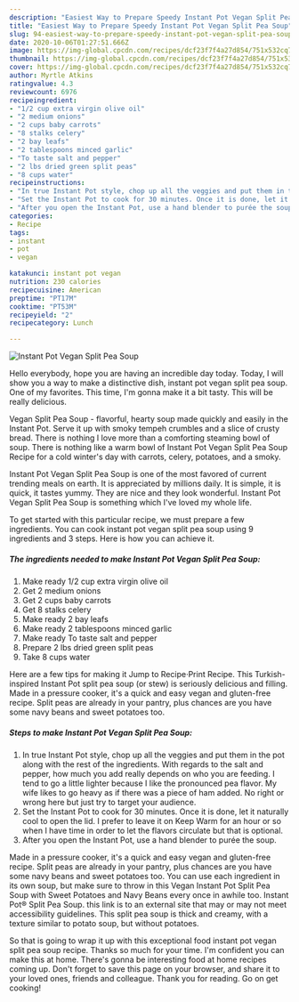 ```yaml
---
description: "Easiest Way to Prepare Speedy Instant Pot Vegan Split Pea Soup"
title: "Easiest Way to Prepare Speedy Instant Pot Vegan Split Pea Soup"
slug: 94-easiest-way-to-prepare-speedy-instant-pot-vegan-split-pea-soup
date: 2020-10-06T01:27:51.666Z
image: https://img-global.cpcdn.com/recipes/dcf23f7f4a27d854/751x532cq70/instant-pot-vegan-split-pea-soup-recipe-main-photo.jpg
thumbnail: https://img-global.cpcdn.com/recipes/dcf23f7f4a27d854/751x532cq70/instant-pot-vegan-split-pea-soup-recipe-main-photo.jpg
cover: https://img-global.cpcdn.com/recipes/dcf23f7f4a27d854/751x532cq70/instant-pot-vegan-split-pea-soup-recipe-main-photo.jpg
author: Myrtle Atkins
ratingvalue: 4.3
reviewcount: 6976
recipeingredient:
- "1/2 cup extra virgin olive oil"
- "2 medium onions"
- "2 cups baby carrots"
- "8 stalks celery"
- "2 bay leafs"
- "2 tablespoons minced garlic"
- "To taste salt and pepper"
- "2 lbs dried green split peas"
- "8 cups water"
recipeinstructions:
- "In true Instant Pot style, chop up all the veggies and put them in the pot along with the rest of the ingredients. With regards to the salt and pepper, how much you add really depends on who you are feeding. I tend to go a little lighter because I like the pronounced pea flavor. My wife likes to go heavy as if there was a piece of ham added. No right or wrong here but just try to target your audience."
- "Set the Instant Pot to cook for 30 minutes. Once it is done, let it naturally cool to open the lid. I prefer to leave it on Keep Warm for an hour or so when I have time in order to let the flavors circulate but that is optional."
- "After you open the Instant Pot, use a hand blender to purée the soup."
categories:
- Recipe
tags:
- instant
- pot
- vegan

katakunci: instant pot vegan 
nutrition: 230 calories
recipecuisine: American
preptime: "PT17M"
cooktime: "PT53M"
recipeyield: "2"
recipecategory: Lunch

---
```



![Instant Pot Vegan Split Pea Soup](https://img-global.cpcdn.com/recipes/dcf23f7f4a27d854/751x532cq70/instant-pot-vegan-split-pea-soup-recipe-main-photo.jpg)

Hello everybody, hope you are having an incredible day today. Today, I will show you a way to make a distinctive dish, instant pot vegan split pea soup. One of my favorites. This time, I'm gonna make it a bit tasty. This will be really delicious.

Vegan Split Pea Soup - flavorful, hearty soup made quickly and easily in the Instant Pot. Serve it up with smoky tempeh crumbles and a slice of crusty bread. There is nothing I love more than a comforting steaming bowl of soup. There is nothing like a warm bowl of Instant Pot Vegan Split Pea Soup Recipe for a cold winter&#39;s day with carrots, celery, potatoes, and a smoky.

Instant Pot Vegan Split Pea Soup is one of the most favored of current trending meals on earth. It is appreciated by millions daily. It is simple, it is quick, it tastes yummy. They are nice and they look wonderful. Instant Pot Vegan Split Pea Soup is something which I've loved my whole life.


To get started with this particular recipe, we must prepare a few ingredients. You can cook instant pot vegan split pea soup using 9 ingredients and 3 steps. Here is how you can achieve it.

<!--inarticleads1-->

##### The ingredients needed to make Instant Pot Vegan Split Pea Soup:

1. Make ready 1/2 cup extra virgin olive oil
1. Get 2 medium onions
1. Get 2 cups baby carrots
1. Get 8 stalks celery
1. Make ready 2 bay leafs
1. Make ready 2 tablespoons minced garlic
1. Make ready To taste salt and pepper
1. Prepare 2 lbs dried green split peas
1. Take 8 cups water


Here are a few tips for making it Jump to Recipe·Print Recipe. This Turkish-inspired Instant Pot split pea soup (or stew) is seriously delicious and filling. Made in a pressure cooker, it&#39;s a quick and easy vegan and gluten-free recipe. Split peas are already in your pantry, plus chances are you have some navy beans and sweet potatoes too. 

<!--inarticleads2-->

##### Steps to make Instant Pot Vegan Split Pea Soup:

1. In true Instant Pot style, chop up all the veggies and put them in the pot along with the rest of the ingredients. With regards to the salt and pepper, how much you add really depends on who you are feeding. I tend to go a little lighter because I like the pronounced pea flavor. My wife likes to go heavy as if there was a piece of ham added. No right or wrong here but just try to target your audience.
1. Set the Instant Pot to cook for 30 minutes. Once it is done, let it naturally cool to open the lid. I prefer to leave it on Keep Warm for an hour or so when I have time in order to let the flavors circulate but that is optional.
1. After you open the Instant Pot, use a hand blender to purée the soup.


Made in a pressure cooker, it&#39;s a quick and easy vegan and gluten-free recipe. Split peas are already in your pantry, plus chances are you have some navy beans and sweet potatoes too. You can use each ingredient in its own soup, but make sure to throw in this Vegan Instant Pot Split Pea Soup with Sweet Potatoes and Navy Beans every once in awhile too. Instant Pot® Split Pea Soup. this link is to an external site that may or may not meet accessibility guidelines. This split pea soup is thick and creamy, with a texture similar to potato soup, but without potatoes. 

So that is going to wrap it up with this exceptional food instant pot vegan split pea soup recipe. Thanks so much for your time. I'm confident you can make this at home. There's gonna be interesting food at home recipes coming up. Don't forget to save this page on your browser, and share it to your loved ones, friends and colleague. Thank you for reading. Go on get cooking!
